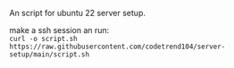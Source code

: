 An script for ubuntu 22 server setup.

make a ssh session an run:  
`curl -o script.sh https://raw.githubusercontent.com/codetrend104/server-setup/main/script.sh`